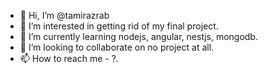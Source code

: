 - 👋 Hi, I’m @tamirazrab
- 👀 I’m interested in getting rid of my final project.
- 🌱 I’m currently learning nodejs, angular, nestjs,  mongodb.
- 💞️ I’m looking to collaborate on no project at all.
- 📫 How to reach me - ?.

<!---
tamirazrab/tamirazrab is a ✨ special ✨ repository because its `README.md` (this file) appears on your GitHub profile.
You can click the Preview link to take a look at your changes.
--->
